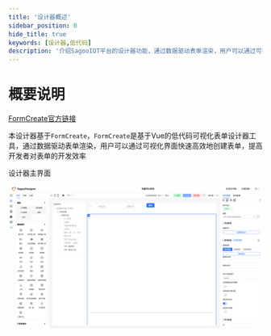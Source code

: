 ```yaml
---
title: '设计器概述'
sidebar_position: 0
hide_title: true
keywords: [设计器,低代码]
description: '介绍SagooIOT平台的设计器功能，通过数据驱动表单渲染，用户可以通过可视化界面快速高效地创建表单，提高开发者对表单的开发效率。'
---
```

# 概要说明

[FormCreate官方链接](https://form-create.com/)

本设计器基于`FormCreate`，`FormCreate`是基于Vue的低代码可视化表单设计器工具，通过数据驱动表单渲染，用户可以通过可视化界面快速高效地创建表单，提高开发者对表单的开发效率

设计器主界面

![设计器界面](./img/designer.png)